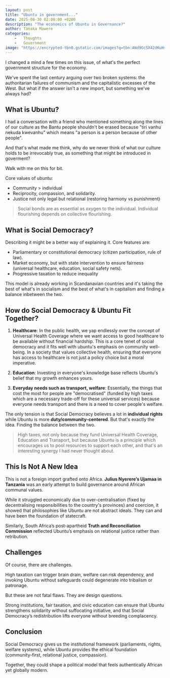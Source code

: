 ```yaml
---
layout: post
title: "Ubuntu in government..."
date: 2025-08-30 02:00:00 +0200
description: "The economics of Ubuntu in Governance?"
author: Tanaka Mawere
categories: 
    -   Thoughts
    -   Government
image: "https://encrypted-tbn0.gstatic.com/images?q=tbn:ANd9GcSX42dKuHsMriQkrPnRxlRPPhA2NzbjvLLVag&s"
---
```


I changed a mind a few times on this issue, of what's the perfect government structure for the economy.

We've spent the last century arguing over two broken systems: the authoritarian failures of communism and the capitalistic excesses of the West. But what if the answer isn't a new import, but something we've always had?

## What is Ubuntu?

I had a conversation with a friend who mentioned something along the lines of our culture as the Bantu people shouldn't be erased because "tiri vanhu nekuda kwevanhu" which means "a person is a person because of other people".

And that's what made me think, why do we never think of what our culture holds to be irrevocably true, as something that might be introduced in goverment?

Walk with me on this for bit.

Core values of ubuntu:

- Community > individual
- Reciprocity, compassion, and solidarity.
- Justice not only legal but relational (restoring harmony vs punishment)

> Social bonds are as essential as oxygen to the individual. Individual flourishing depends on collective flourishing.

## What is Social Democracy?

Describing it might be a better way of explaining it.
Core features are:

- Parliamentary or constitutional democracy (citizen participation, rule of law).
- Market economy, but with state intervention to ensure fairness (universal healthcare, education, social safety nets).
- Progressive taxation to reduce inequality

This model is already working in Scandanavian countries and it's taking the best of what's in socialism and the best of what's in capitalism and finding a balance inbetween the two.

## How do Social Democracy & Ubuntu Fit Together?

1. **Healthcare**: In the public health, we yap endlessly over the concept of Universal Health Coverage where we want access to good healthcare to be available without financial hardship. This is a core tenet of social democracy and it fits well with ubuntu's emphasis on community well-being. In a society that values collective health, ensuring that everyone has access to healthcare is not just a policy choice but a moral imperative.

2. **Education**: Investing in everyone's knowledge base reflects Ubuntu's belief that my growth enhances yours.

3. **Everyday needs such as transport, welfare**: Essentially, the things that cost the most for people are "democratised" (funded by high taxes which are a necessary trade-off for these universal services) because everyone needs transport and there is a need to cover people's welfare.

The only tension is that Social Democracy believes a lot in **individual rights** while Ubuntu is more **duty/community-centered**. But that's exactly the idea. Finding the balance between the two.

> High taxes, not only because they fund Universal Health Coverage, Education and Transport, but because Ubuntu is a principle which encourages us to pool resources to support each other, and that's an interesting synergy I had never thought about.

## This Is Not A New Idea

This is not a foreign import grafted onto Africa. **Julius Nyerere’s Ujamaa in Tanzania** was an early attempt to build governance around African communal values.

While it struggled economically due to over-centralisation (fixed by decentralising responsibilities to the country's provinces) and coercion, it showed that philosophies like Ubuntu are not abstract ideals. They can and have been the foundation of statecraft.

Similarly, South Africa’s post-apartheid **Truth and Reconciliation Commission** reflected Ubuntu’s emphasis on relational justice rather than retribution.

## Challenges

Of course, there are challenges.

High taxation can trigger brain drain, welfare can risk dependency, and invoking Ubuntu without safeguards could degenerate into tribalism or patronage.

But these are not fatal flaws. They are design questions.

Strong institutions, fair taxation, and civic education can ensure that Ubuntu strengthens solidarity without suffocating initiative, and that Social Democracy’s redistribution lifts everyone without breeding complacency.

## Conclusion

Social Democracy gives us the institutional framework (parliaments, rights, welfare systems), while Ubuntu provides the ethical foundation (community-first, relational justice, compassion).

Together, they could shape a political model that feels authentically African yet globally modern.